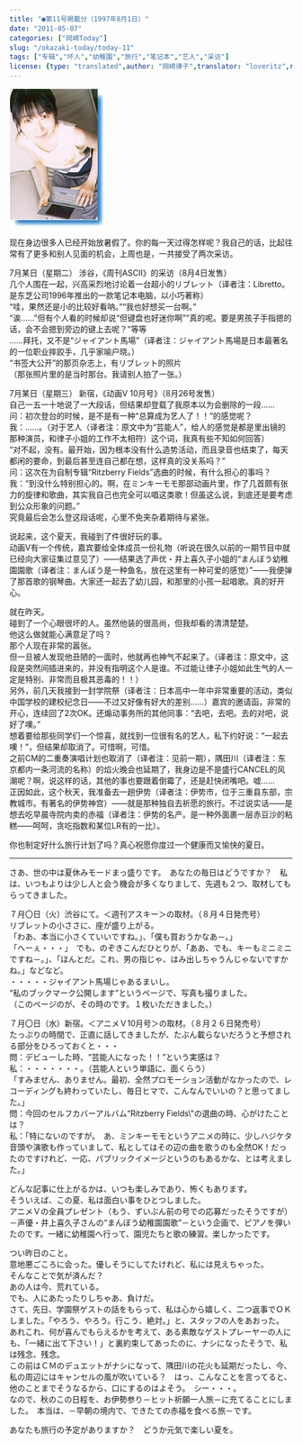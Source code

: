 ```yaml
---
title: "●第11号掲載分（1997年8月1日）"
date: "2011-05-07"
categories: ["岡崎Today"]
slug: "/okazaki-today/today-11"
tags: ["专辑","坏人","幼稚園","旅行","笔记本","艺人","采访"]
license: {type: "translated",author: "岡崎律子",translator: "loveritz",reproduced-url: "http://www.ne.jp/asahi/okazaki/book/today/today11.html",reproduced-website: "岡崎律子Book"}
---
```


[![](./images/ascii.jpg)](./images/ascii.jpg)  

  


  
现在身边很多人已经开始放暑假了。你的每一天过得怎样呢？我自己的话，比起往常有了更多和别人见面的机会，上周也是，一共接受了两次采访。  

  
7月某日（星期二） 涉谷，《周刊ASCII》的采访（8月4日发售）  
几个人围在一起，兴高采烈地讨论着一台超小的リブレット（译者注：Libretto。是东芝公司1996年推出的一款笔记本电脑，以小巧著称）  
“哇，果然还是小的比较好看呐。”“我也好想买一台啊。”  
“诶……”但有个人看的时候却说“但键盘也好迷你啊”“真的呢。要是男孩子手指摁的话，会不会摁到旁边的键上去呢？”等等  
……拜托，又不是“ジャイアント馬場”（译者注：ジャイアント馬場是日本最著名的一位职业摔跤手，几乎家喻户晓。）  
“书签大公开”的那页杂志上，有リブレット的照片  
（那张照片里的是当时那台。我请别人拍了一张。）  

  
7月某日（星期三） 新宿，《动画V 10月号》（8月26号发售）  
自己一五一十地说了一大段话，但结果却登载了我原本以为会删除的一段……  
问：初次登台的时候，是不是有一种“总算成为艺人了！！”的感觉呢？  
我：……。（对于艺人（译者注：原文中为“芸能人”，给人的感觉是都是里出镜的那种演员，和律子小姐的工作不太相符）这个词，我真有些不知如何回答）  
“对不起，没有。最开始，因为根本没有什么造势活动，而且录音也结束了，每天都闲的要命，到最后甚至连自己都在想，这样真的没关系吗？”  
问：这次在为自制专辑“Ritzberry Fields”选曲的时候，有什么担心的事吗？  
我：“到没什么特别担心的。啊，在ミンキーモモ那部动画片里，作了几首颇有张力的旋律和歌曲，其实我自己也完全可以唱这类歌！但虽这么说，到底还是要考虑到公众形象的问题。”  
究竟最后会怎么登这段话呢，心里不免夹杂着期待与紧张。  

  
说起来，这个夏天，我碰到了件很好玩的事。  
动画V有一个传统，嘉宾要给全体成员一份礼物（听说在很久以前的一期节目中就已经向大家征集过意见了）――结果选了声优・井上喜久子小姐的“まんぼう幼稚園園歌（译者注：まんぼう是一种鱼名，放在这里有一种可爱的感觉）”――我便弹了那首歌的钢琴曲。大家还一起去了幼儿园，和那里的小孩一起唱歌。真的好开心。  

  
就在昨天。  
碰到了一个心眼很坏的人。虽然他装的很高尚，但我却看的清清楚楚。  
他这么做就能心满意足了吗？  
那个人现在非常的嚣张。  
但一旦被人发现他丑陋的一面时，他就再也神气不起来了。（译者注：原文中，这段是突然间插进来的，并没有指明这个人是谁。不过能让律子小姐如此生气的人一定是特别、非常而且极其恶毒的！！）  
另外，前几天我接到一封学院祭（译者注：日本高中一年中非常重要的活动，类似中国学校的建校纪念日――不过又好像有好大的差别……）嘉宾的邀请函，非常的开心，连续回了2次OK。还煽动事务所的其他同事：“去吧，去吧。去的对吧，说好了噢。”  
想着要给那些同学们一个惊喜，就找到一位很有名的艺人，私下约好说：“一起去噢！”，但结果却取消了。可惜啊，可惜。  
之前CM的二重奏演唱计划也取消了（译者注：见前一期），隅田川（译者注：东京都内一条河流的名称）的焰火晚会也延期了，我身边是不是盛行CANCEL的风潮呢？啊，说这样的话，其他的事也要跟着倒霉了，还是赶快闭嘴吧。嘘……  
正因如此，这个秋天，我准备去一趟伊势（译者注：伊势市，位于三重县东部，宗教城市。有著名的伊势神宫）――就是那种独自去祈愿的旅行。不过说实话――是想去吃早晨寺院内卖的赤福（译者注：伊势的名产。是一种外面裹一层赤豆沙的粘糕――呵呵，贪吃指数和某位LR有的一比）。  

  
你也制定好什么旅行计划了吗？真心祝愿你度过一个健康而又愉快的夏日。

---

さあ、世の中は夏休みモードまっ盛りです。　あなたの毎日はどうですか？　私は、いつもよりは少し人と会う機会が多くなりまして、先週も２つ、取材してもらってきました。  

  
７月〇日（火）渋谷にて。＜週刊アスキー＞の取材。（８月４日発売号）  
リブレットの小ささに、座が盛り上がる。  
「わあ、本当に小さくていいですね。」、「僕も買おうかなあ－。」  
「へーぇ・・・」　でも、のぞきこんだひとりが、「ああ、でも、キーもミニミニですね－。」、「ほんとだ。これ、男の指じゃ、はみ出しちゃうんじゃないですかね。」などなど。  
・・・・・ジャイアント馬場じゃあるまいし。  
“私のブックマーク公開します”というページで、写真も撮りました。  
（このページのが、その時のです。１枚いただきました。）  

  
７月〇日（水）新宿。＜アニメＶ10月号＞の取材。（８月２６日発売号）  
たっぷりの時間で、正直に話してきましたが、たぶん載らないだろうと予想される部分をひろっておくと・・・  
問：デビューした時、“芸能人になった！！”という実感は？  
私：・・・・・・・。（芸能人という単語に、面くらう）  
「すみません、ありません。最初、全然プロモーション活動がなかったので、レコーディングも終わっていたし、毎日ヒマで、こんなんでいいの？と思ってました。」  
問：今回のセルフカバーアルバム“Ritzberry Fields\\&quot;の選曲の時、心がけたことは？  
私：「特にないのですが。　あ、ミンキーモモというアニメの時に、少しハジケタ音頭や演歌も作っていまして、私としてはその辺の曲を歌うのも全然OK！だったのですけれど、一応、パブリックイメージというのもあるかな、とは考えました。」  

  
どんな記事に仕上がるかは、いつも楽しみであり、怖くもあります。  
そういえば、この夏、私は面白い事をひとつしました。  
アニメＶの全員プレゼント（もう、ずいぶん前の号での応募だったそうですが）－声優・井上喜久子さんの“まんぼう幼稚園園歌”－という企画で、ピアノを弾いたのです。一緒に幼稚園へ行って、園児たちと歌の練習。楽しかったです。  

  
つい昨日のこと。  
意地悪ごころに会った。優しそうにしてたけれど、私には見えちゃった。  
そんなことで気が済んだ？  
あの人は今、荒れている。  
でも、人にあたったりしちゃあ、負けだ。  
さて、先日、学園祭ゲストの話をもらって、私は心から嬉しく、二つ返事でＯＫしました。「やろう、やろう。行こう、絶対。」と、スタッフの人をあおった。  
あれこれ、何が喜んでもらえるかを考えて、ある素敵なゲストプレーヤーの人にも、「一緒に出て下さい！」と裏約束してあったのに、ナシになったそうで、私は残念、残念。  
この前はＣＭのデュエットがナシになって、隅田川の花火も延期だったし、今、私の周辺にはキャンセルの風が吹いている？　はっ、こんなことを言ってると、他のことまでそうなるから、口にするのはよそう。　シー・・・。  
なので、秋のこの日程を、お伊勢参り－ヒット祈願一人旅－に充てることにしました。　本当は、－早朝の境内で、できたての赤福を食べる旅－です。  

  
あなたも旅行の予定がありますか？　どうか元気で楽しい夏を。  